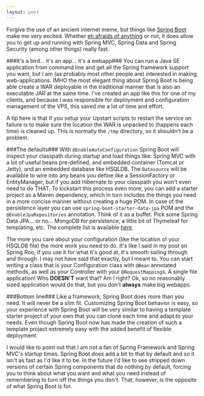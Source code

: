 ```yaml
---
layout: post
---
```

Forgive the use of an ancient internet meme, but things like [Spring Boot](http://projects.spring.io/spring-boot/) make me very excited. Whether [eh afraids of anything](http://knowyourmeme.com/memes/pretty-cool-guy) or not, it does allow you to get up and running with Spring MVC, Spring Data and Spring Security (among other things) really fast.

###It's a bird... it's an app... it's a webapp###
You can run a Java SE application from command line and get all the Spring framework support you want, but I am (as probably most other people are) interested in making web-applications. IMHO the most elegant thing about Spring Boot is being able create a WAR deployable in the traditional manner that is also an executable JAR at the same time. I've created an app like this for one of my clients, and because I was responsible for deployment and configuration management of the VPS, this saved me a lot of time and effort.

A tip here is that if you setup your Upstart scripts to restart the service on failure is to make sure the location the WAR is unpacked to (happens each time) is cleaned up. This is normally the `/tmp` directory, so it shouldn't be a problem. 

###The defaults###
With `@EnableAutoConfiguration` Spring Boot will inspect your classpath during startup and load things like: Spring MVC with a lot of useful beans pre-defined, and embedded container (Tomcat or Jetty), and an embedded database like HSQLDB. The  `Datasource` will be available to wire into any beans you define like a SessionFactory or EntityManager, but if you add Hibernate to your classpath you won't even need to do THAT. To kickstart this process even more, you can add a starter project as a Maven dependency, which in turn includes the things you need in a more concise manner without creating a huge POM. In case of the persistence layer you can use `spring-boot-starter-data-jpa` POM and the `@EnableJpaRepositories` annotation. Think of it as a buffet. Pick some Spring Data JPA... or no... MongoDB for persistence, a little bit of Thymeleaf for templating, etc. The complete list is available [here](https://github.com/spring-projects/spring-boot/tree/master/spring-boot-starters).

The more you care about your configuration (like the location of your HSQLDB file) the more work you need to do. It's like I said in my post on Spring Roo, if you use it for what it's good at, it's smooth sailing through and through. I may not have said that exactly, but I meant to. You can start writing a class that is your Configuration class with `@Bean` annotated methods, as well as your Controller with your `@RequestMapping`s. A single file application! Who **DOESN'T** want that? Am I right? Ok, so no reasonably sized application would do that, but you don't **always** make big webapps.

###Bottom line###
Like a framework, Spring Boot does more than you need. It will never be a slim fit. Customizing Spring Boot behavior is easy, so your experience with Spring Boot will be very similar to having a template starter project of your own that you can clone each time and adapt to your needs. Even though Spring Boot now has made the creation of such a template project extremely easy with the added benefit of flexible deployment.

I would like to point out that I am not a fan of Spring Framework and Spring MVC's startup times. Spring Boot does add a bit to that by default and so it isn't as fast as I'd like it to be. In the future I'd like to see stripped down versions of certain Spring components that do nothing by default, forcing you to think about what you want and what you need instead of remembering to turn off the things you don't. That, however, is the opposite of what Spring Boot is for.
